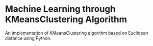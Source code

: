 # Machine Learning through KMeansClustering Algorithm

An implementation of KMeansClustering algorithm based on Euclidean distance using Python.
